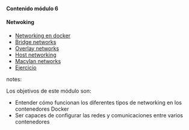 #### Contenido módulo 6

#### Netwoking

* [Networking en docker](#/networking-overview)
* [Bridge networks](#/bridge-networks)
* [Overlay networks](#/overlay-networks)
* [Host networking](#/host-networking)
* [Macvlan networks](#/dockerfile-volume)
* [Ejercicio](/#exercise)

notes:

Los objetivos de este módulo son:

* Entender cómo funcionan los diferentes tipos de networking en los contenedores Docker
* Ser capaces de configurar las redes y comunicaciones entre varios contenedores